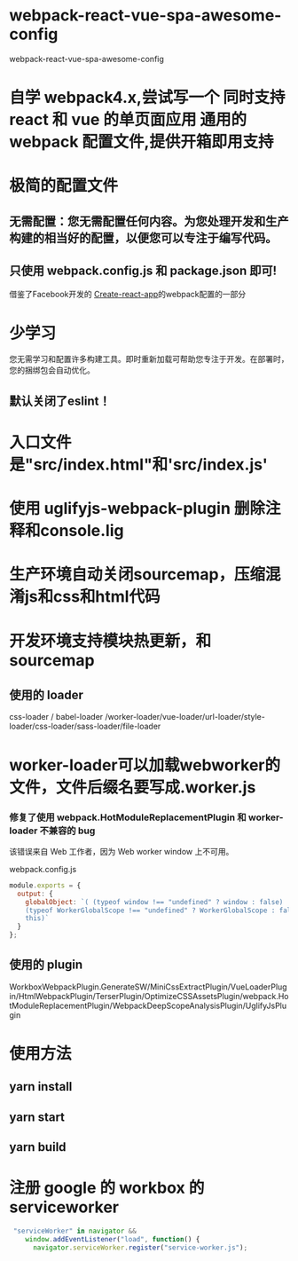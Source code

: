 # webpack-react-vue-spa-awesome-config

webpack-react-vue-spa-awesome-config

# 自学 webpack4.x,尝试写一个 同时支持 react 和 vue 的单页面应用 通用的 webpack 配置文件,提供开箱即用支持

# 极简的配置文件 

## 无需配置：您无需配置任何内容。为您处理开发和生产构建的相当好的配置，以便您可以专注于编写代码。

## 只使用 webpack.config.js 和 package.json 即可!
 
借鉴了Facebook开发的 [Create-react-app](https://github.com/facebook/create-react-app)的webpack配置的一部分

# 少学习

您无需学习和配置许多构建工具。即时重新加载可帮助您专注于开发。在部署时，您的捆绑包会自动优化。

## 默认关闭了eslint！

# 入口文件是"src/index.html"和'src/index.js'

# 使用 uglifyjs-webpack-plugin 删除注释和console.lig

# 生产环境自动关闭sourcemap，压缩混淆js和css和html代码

# 开发环境支持模块热更新，和sourcemap

## 使用的 loader

css-loader / babel-loader /worker-loader/vue-loader/url-loader/style-loader/css-loader/sass-loader/file-loader

# worker-loader可以加载webworker的文件，文件后缀名要写成.worker.js

### 修复了使用 webpack.HotModuleReplacementPlugin 和 worker-loader 不兼容的 bug

该错误来自 Web 工作者，因为 Web worker window 上不可用。

webpack.config.js

```javascript
module.exports = {
  output: {
    globalObject: `( (typeof window !== "undefined" ? window : false) ||
    (typeof WorkerGlobalScope !== "undefined" ? WorkerGlobalScope : false) ||
    this)`
  }
};
```

## 使用的 plugin

WorkboxWebpackPlugin.GenerateSW/MiniCssExtractPlugin/VueLoaderPlugin/HtmlWebpackPlugin/TerserPlugin/OptimizeCSSAssetsPlugin/webpack.HotModuleReplacementPlugin/WebpackDeepScopeAnalysisPlugin/UglifyJsPlugin

# 使用方法

## yarn install

## yarn start

## yarn build


# 注册 google 的 workbox 的 serviceworker

```javascript
 "serviceWorker" in navigator &&
    window.addEventListener("load", function() {
      navigator.serviceWorker.register("service-worker.js");
```


